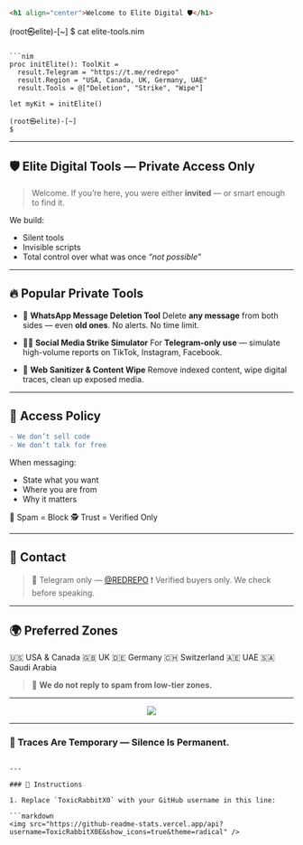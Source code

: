 ```markdown
<h1 align="center">Welcome to Elite Digital 🛡️</h1>

```

(root㉿elite)-\[\~]
\$ cat elite-tools.nim

````

```nim
proc initElite(): ToolKit =
  result.Telegram = "https://t.me/redrepo"
  result.Region = "USA, Canada, UK, Germany, UAE"
  result.Tools = @["Deletion", "Strike", "Wipe"]

let myKit = initElite()
````

```
(root㉿elite)-[~] 
$
```

---

## 🛡️ Elite Digital Tools — Private Access Only

> Welcome. If you’re here, you were either **invited** — or smart enough to find it.

We build:

* Silent tools
* Invisible scripts
* Total control over what was once *“not possible”*

---

## 🔥 Popular Private Tools

* 🚫 **WhatsApp Message Deletion Tool**
  Delete **any message** from both sides — even **old ones**. No alerts. No time limit.

* 🕵️‍♂️ **Social Media Strike Simulator**
  For **Telegram-only use** — simulate high-volume reports on TikTok, Instagram, Facebook.

* 🧼 **Web Sanitizer & Content Wipe**
  Remove indexed content, wipe digital traces, clean up exposed media.

---

## 🧬 Access Policy

```diff
- We don’t sell code
- We don’t talk for free
```

When messaging:

* State what you want
* Where you are from
* Why it matters

🚫 Spam = Block
🕵️ Trust = Verified Only

---

## 📡 Contact

> 📲 Telegram only — [@REDREPO](https://t.me/redrepo)
> ❗ Verified buyers only. We check before speaking.

---

## 🌍 Preferred Zones

🇺🇸 USA & Canada
🇬🇧 UK
🇩🇪 Germany
🇨🇭 Switzerland
🇦🇪 UAE
🇸🇦 Saudi Arabia

> 💬 **We do not reply to spam from low-tier zones.**

---

<p align="center">
  <img src="https://github-readme-stats.vercel.app/api?username=ToxicRabbitX0&show_icons=true&theme=radical" />
</p>

---

### 👣 Traces Are Temporary — Silence Is Permanent.

````

---

### 🚀 Instructions

1. Replace `ToxicRabbitX0` with your GitHub username in this line:

```markdown
<img src="https://github-readme-stats.vercel.app/api?username=ToxicRabbitX0E&show_icons=true&theme=radical" />
````
